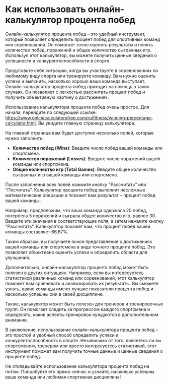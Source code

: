Как использовать онлайн-калькулятор процента побед
==================================================

Онлайн-калькулятор процента побед – это удобный инструмент, который позволяет определить процент побед для спортивных команд или соревнований. Он помогает точно оценить результаты и понять количество побед, поражений и общее количество сыгранных игр. Используя этот калькулятор, вы можете получить ценные сведения о успешности и конкурентоспособности в спорте.

Представьте себе ситуацию, когда вы участвуете в соревнованиях по любимому виду спорта или тренируете команду. Вам нужно оценить успехи и выяснить, насколько хорошо ваша команда выступает. Онлайн-калькулятор процента побед приходит на помощь в таких случаях. Он позволяет с легкостью рассчитать процент побед и получить объективную картину о достижениях.

Использование калькулятора процента побед очень простое. Для начала, перейдите по следующей ссылке: <https://www.onlinecalculatorsfree.com/ru/fitness/winning-percentage-calculator.html>. Вы увидите главную страницу калькулятора.

На главной странице вам будет доступно несколько полей, которые нужно заполнить:

- **Количество побед (Wins)**: Введите число побед вашей команды или спортсмена.
- **Количество поражений (Losses)**: Введите число поражений вашей команды или спортсмена.
- **Общее количество игр (Total Games)**: Введите общее количество сыгранных игр вашей команды или спортсмена.

После заполнения всех полей нажмите кнопку "Рассчитать" или "Посчитать". Калькулятор процента побед выполнит несложные математические операции и покажет вам результат – процент побед вашей команды.

Например, предположим, что ваша команда одержала 20 побед, потерпела 5 поражений и сыграла общее количество игр, равное 30. Введите эти значения в соответствующие поля, а затем нажмите кнопку "Рассчитать". Калькулятор покажет вам, что процент побед вашей команды составляет 66,67%.

Таким образом, вы получаете ясное представление о достижениях вашей команды или спортсмена в виде точного процента побед. Это позволяет объективно оценить успехи и определить области для улучшения.

Дополнительно, онлайн-калькулятор процента побед может быть полезен в других ситуациях. Например, если вы интересуетесь статистикой различных команд или соревнований, этот калькулятор поможет вам сравнивать и анализировать их результаты. Вы сможете узнать, какие команды имеют лучшие показатели процента побед и насколько успешны они в своей дисциплине.

Также, калькулятор может быть полезен для тренеров и тренировочных групп. Он помогает следить за прогрессом каждого спортсмена и определять, какие аспекты тренировок нуждаются в дополнительном внимании.

В заключение, использование онлайн-калькулятора процента побед – это простой и удобный способ определить успехи и конкурентоспособность в спорте. Независимо от того, являетесь ли вы спортсменом, тренером или просто интересуетесь статистикой, этот инструмент поможет вам получить точные данные и ценные сведения о проценте побед.

Не откладывайте использование калькулятора процента побед на потом. Попробуйте его прямо сейчас и узнайте, насколько успешны ваша команда или любимая спортивная дисциплина!